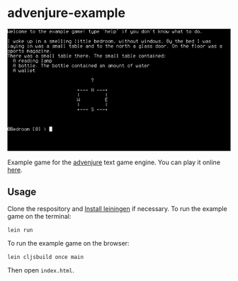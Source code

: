 # advenjure-example

![Example game](example.gif)

Example game for the [advenjure](https://github.com/facundoolano/advenjure) text game engine.
You can play it online [here](https://facundoolano.github.io/advenjure/).

## Usage

Clone the respository and [Install leiningen](http://leiningen.org/#install) if necessary.
To run the example game on the terminal:

```
lein run
```

To run the example game on the browser:

```
lein cljsbuild once main
```

Then open `index.html`.
